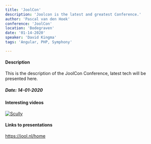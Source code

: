 ```yaml
---
title: 'JoolCon'
description: 'Joolcon is the latest and greatest Conference.'
author: 'Pascal van den Hoek' 
conference: 'JoolCon'
location: 'Bodegraven'
date: '01-14-2020' 
speaker: 'David Kingma'
tags: 'Angular, PHP, Symphony'

---
```

#### Description
This is the description of the JoolCon Conference, latest tech will be presented here.


##### Date: 14-01-2020

#### Interesting videos

[![Scully](https://i.ytimg.com/vi/CaqxXMWfadI/hqdefault.jpg?sqp=-oaymwEZCPYBEIoBSFXyq4qpAwsIARUAAIhCGAFwAQ==&rs=AOn4CLCj-4MM7Xvgxgn7n-mcckzIMqf_gA)](https://www.youtube.com/watch?v=Sh37rIUL-d4)

#### Links to presentations 
https://jool.nl/home 





